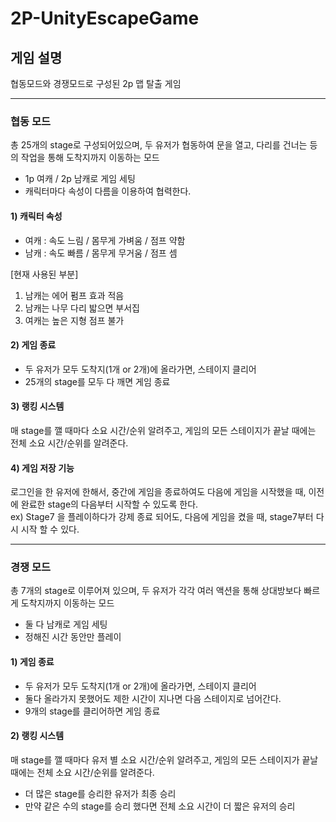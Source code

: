 # 2P-UnityEscapeGame
 

## 게임 설명
협동모드와 경쟁모드로 구성된 2p 맵 탈출 게임
* * *





### 협동 모드
총 25개의 stage로 구성되어있으며, 두 유저가 협동하여 문을 열고, 다리를 건너는 등의 작업을 통해 도착지까지 이동하는 모드
- 1p 여캐 / 2p 남캐로 게임 세팅
- 캐릭터마다 속성이 다름을 이용하여 협력한다.

#### 1) 캐릭터 속성
- 여캐 : 속도 느림 / 몸무게 가벼움 / 점프 약함
- 남캐 : 속도 빠름 / 몸무게 무거움 / 점프 셈

[현재 사용된 부분]
1. 남캐는 에어 펌프 효과 적음
2. 남캐는 나무 다리 밟으면 부서집
3. 여캐는 높은 지형 점프 불가

#### 2) 게임 종료
- 두 유저가 모두 도착지(1개 or 2개)에 올라가면, 스테이지 클리어
- 25개의 stage를 모두 다 깨면 게임 종료

#### 3) 랭킹 시스템
매 stage를 깰 때마다 소요 시간/순위 알려주고, 게임의 모든 스테이지가 끝날 때에는 전체 소요 시간/순위를 알려준다. 

#### 4) 게임 저장 기능
로그인을 한 유저에 한해서, 중간에 게임을 종료하여도 다음에 게임을 시작했을 때, 이전에 완료한 stage의 다음부터 시작할 수 있도록 한다.<br>
ex)  Stage7 을 플레이하다가 강제 종료 되어도, 다음에 게임을 켰을 때, stage7부터 다시 시작 할 수 있다.


* * *
### 경쟁 모드
총 7개의 stage로 이루어져 있으며, 두 유저가 각각 여러 액션을 통해 상대방보다 빠르게 도착지까지 이동하는 모드
-	둘 다 남캐로 게임 세팅
- 정해진 시간 동안만 플레이

#### 1) 게임 종료
- 두 유저가 모두 도착지(1개 or 2개)에 올라가면, 스테이지 클리어
- 둘다 올라가지 못했어도 제한 시간이 지나면 다음 스테이지로 넘어간다.
- 9개의 stage를 클리어하면 게임 종료


#### 2) 랭킹 시스템
매 stage를 깰 때마다 유저 별 소요 시간/순위 알려주고, 게임의 모든 스테이지가 끝날 때에는 전체 소요 시간/순위를 알려준다.
- 더 많은 stage를 승리한 유저가 최종 승리
- 만약 같은 수의 stage를 승리 했다면 전체 소요 시간이 더 짧은 유저의 승리
